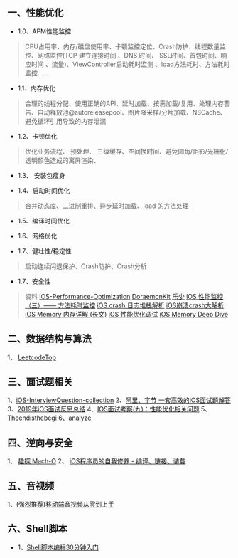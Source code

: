 
 ##  一、性能优化
 
* 1.0、APM性能监控

>  CPU占用率、内存/磁盘使用率、卡顿监控定位、Crash防护、线程数量监控、网络监控(TCP 建立连接时间 、DNS 时间、 SSL时间、首包时间、响应时间 、流量)、ViewController启动耗时监测 、load方法耗时、方法耗时监控......

* 1.1、内存优化

> 合理的线程分配、使用正确的API、延时加载、按需加载/复用、处理内存警告、自动释放池@autoreleasepool、图片降采样/分片加载、NSCache、避免循环引用导致的内存泄漏

* 1.2、卡顿优化

>  优化业务流程、 预处理、 三级缓存、空间换时间、避免圆角/阴影/光栅化/透明颜色造成的离屏渲染、

* 1.3、 安装包瘦身

* 1.4、启动时间优化

>  合并动态库、二进制重排、异步延时加载、load 的方法处理

* 1.5、编译时间优化

* 1.6、网络优化

* 1.7、健壮性/稳定性

>  启动连续闪退保护、Crash防护、Crash分析

* 1.7、安全性

> 资料
>  [iOS-Performance-Optimization](https://github.com/skyming/iOS-Performance-Optimization)
>  [DoraemonKit](https://github.com/didi/DoraemonKit/blob/master/README_CN.md)
>  [乐少](https://www.jianshu.com/u/9c51a213b02e)
>  [iOS 性能监控（三）—— 方法耗时监控](https://www.jianshu.com/p/bc1c000afdba)
> [iOS crash 日志堆栈解析](https://juejin.im/post/6844903598011187213)
> [iOS崩溃crash大解析](https://www.jianshu.com/p/1b804426d212)
> [iOS Memory 内存详解 (长文)](https://juejin.im/post/6844903902169710600)
> [iOS 性能优化调试](https://www.jianshu.com/c/fcb00b489a85)
> [iOS Memory Deep Dive](https://www.jianshu.com/p/dad9f27e412e)


## 二、数据结构与算法
1、 [LeetcodeTop](https://github.com/afatcoder/LeetcodeTop)

## 三、面试题相关
1、[iOS-InterviewQuestion-collection](https://github.com/liberalisman/iOS-InterviewQuestion-collection)
2、[阿里、字节 一套高效的iOS面试题解答](https://github.com/colourful987/bytedance-alibaba-interview)
3、[2019年iOS面试反思总结](https://juejin.im/post/6844903942644563982)
4、[IOS面试考察(九)：性能优化相关问题](https://juejin.im/post/6844904131941892110#heading-50)
5、[Theendisthebegi ](https://www.jianshu.com/u/b836babfef41)
6、[analyze](https://github.com/draveness/analyze)

## 四、逆向与安全
1、 [趣探 Mach-O](https://juejin.im/post/5a0c5c5e51882555cc416602)
2、 [iOS程序员的自我修养 - 编译、链接、装载](https://juejin.im/post/5d5273b1f265da03f233c2d6)


## 五、音视频

1、[(强烈推荐)移动端音视频从零到上手](https://juejin.im/post/6844903889007820813)


## 六、Shell脚本

* 1、[Shell脚本编程30分钟入门](https://github.com/qinjx/30min_guides/blob/master/shell.md)

